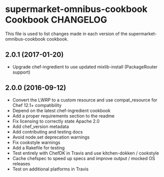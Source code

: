 # supermarket-omnibus-cookbook Cookbook CHANGELOG

This file is used to list changes made in each version of the supermarket-omnibus-cookbook cookbook.

## 2.0.1 (2017-01-20)

- Upgrade chef-ingredient to use updated mixlib-install (PackageRouter support)

## 2.0.0 (2016-09-12)

- Convert the LWRP to a custom resource and use compat_resource for Chef 12.1+ compatibility
- Depend on the latest chef-ingredient cookbook
- Add a proper requirements section to the readme
- Fix licensing to correctly state Apache 2.0
- Add chef_version metadata
- Add contributing and testing docs
- Avoid node.set deprecation warnings
- Fix cookstyle warnings
- Add a Rakefile for testing
- Test entirely with ChefDK in Travis and use kitchen-dokken / cookstyle
- Cache chefspec to speed up specs and improve output / mocked OS releases
- Test on additional platforms in Travis
